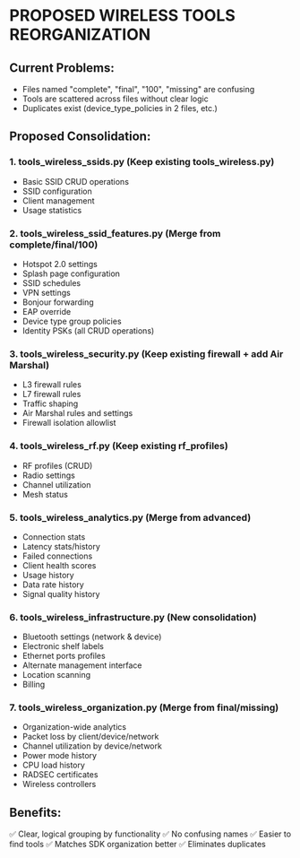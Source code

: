 # PROPOSED WIRELESS TOOLS REORGANIZATION

## Current Problems:
- Files named "complete", "final", "100", "missing" are confusing
- Tools are scattered across files without clear logic
- Duplicates exist (device_type_policies in 2 files, etc.)

## Proposed Consolidation:

### 1. tools_wireless_ssids.py (Keep existing tools_wireless.py)
- Basic SSID CRUD operations
- SSID configuration
- Client management
- Usage statistics

### 2. tools_wireless_ssid_features.py (Merge from complete/final/100)
- Hotspot 2.0 settings
- Splash page configuration
- SSID schedules
- VPN settings
- Bonjour forwarding
- EAP override
- Device type group policies
- Identity PSKs (all CRUD operations)

### 3. tools_wireless_security.py (Keep existing firewall + add Air Marshal)
- L3 firewall rules
- L7 firewall rules
- Traffic shaping
- Air Marshal rules and settings
- Firewall isolation allowlist

### 4. tools_wireless_rf.py (Keep existing rf_profiles)
- RF profiles (CRUD)
- Radio settings
- Channel utilization
- Mesh status

### 5. tools_wireless_analytics.py (Merge from advanced)
- Connection stats
- Latency stats/history
- Failed connections
- Client health scores
- Usage history
- Data rate history
- Signal quality history

### 6. tools_wireless_infrastructure.py (New consolidation)
- Bluetooth settings (network & device)
- Electronic shelf labels
- Ethernet ports profiles
- Alternate management interface
- Location scanning
- Billing

### 7. tools_wireless_organization.py (Merge from final/missing)
- Organization-wide analytics
- Packet loss by client/device/network
- Channel utilization by device/network
- Power mode history
- CPU load history
- RADSEC certificates
- Wireless controllers

## Benefits:
✅ Clear, logical grouping by functionality
✅ No confusing names
✅ Easier to find tools
✅ Matches SDK organization better
✅ Eliminates duplicates
